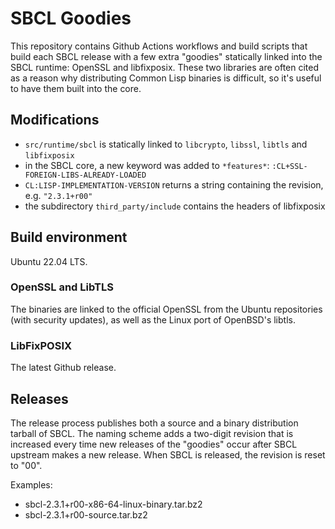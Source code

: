 # SBCL Goodies

This repository contains Github Actions workflows and build scripts
that build each SBCL release with a few extra "goodies" statically
linked into the SBCL runtime: OpenSSL and libfixposix. These two
libraries are often cited as a reason why distributing Common Lisp
binaries is difficult, so it's useful to have them built into the
core.

## Modifications

 - `src/runtime/sbcl` is statically linked to `libcrypto`, `libssl`,
   `libtls` and `libfixposix`
 - in the SBCL core, a new keyword was added to `*features*`:
   `:CL+SSL-FOREIGN-LIBS-ALREADY-LOADED`
 - `CL:LISP-IMPLEMENTATION-VERSION` returns a string containing the
   revision, e.g. `"2.3.1+r00"`
 - the subdirectory `third_party/include` contains the headers of
   libfixposix

## Build environment

Ubuntu 22.04 LTS.

### OpenSSL and LibTLS

The binaries are linked to the official OpenSSL from the Ubuntu
repositories (with security updates), as well as the Linux port of
OpenBSD's libtls.

### LibFixPOSIX

The latest Github release.

## Releases

The release process publishes both a source and a binary distribution
tarball of SBCL. The naming scheme adds a two-digit revision that is
increased every time new releases of the "goodies" occur after SBCL
upstream makes a new release. When SBCL is released, the revision is
reset to "00".

Examples:
 - sbcl-2.3.1+r00-x86-64-linux-binary.tar.bz2
 - sbcl-2.3.1+r00-source.tar.bz2
